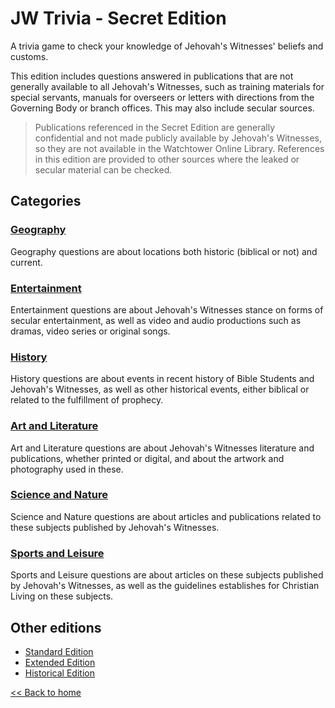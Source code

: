 # JW Trivia - Secret Edition

A trivia game to check your knowledge of Jehovah's Witnesses' beliefs and customs.

This edition includes questions answered in publications that are not generally available to all Jehovah's Witnesses, such as training materials for special servants, manuals for overseers or letters with directions from the Governing Body or branch offices. This may also include secular sources.

> Publications referenced in the Secret Edition are generally confidential and not made publicly available by Jehovah's Witnesses, so they are not available in the Watchtower Online Library. References in this edition are provided to other sources where the leaked or secular material can be checked.

## Categories

### [Geography](geography.md)
  
Geography questions are about locations both historic (biblical or not) and current.

### [Entertainment](entertainment.md)

Entertainment questions are about Jehovah's Witnesses stance on forms of secular entertainment, as well as video and audio productions such as dramas, video series or original songs.

### [History](history.md)

History questions are about events in recent history of Bible Students and Jehovah's Witnesses, as well as other historical events, either biblical or related to the fulfillment of prophecy.

### [Art and Literature](art-literature.md)

Art and Literature questions are about Jehovah's Witnesses literature and publications, whether printed or digital, and about the artwork and photography used in these.

### [Science and Nature](science-nature.md)

Science and Nature questions are about articles and publications related to these subjects published by Jehovah's Witnesses.

### [Sports and Leisure](sports-leisure.md)

Sports and Leisure questions are about articles on these subjects published by Jehovah's Witnesses, as well as the guidelines establishes for Christian Living on these subjects.

## Other editions

- [Standard Edition](../standard-edition/README.md)
- [Extended Edition](../extended-edition/README.md)
- [Historical Edition](../historical-edition/README.md)

[<< Back to home](../README.md)
